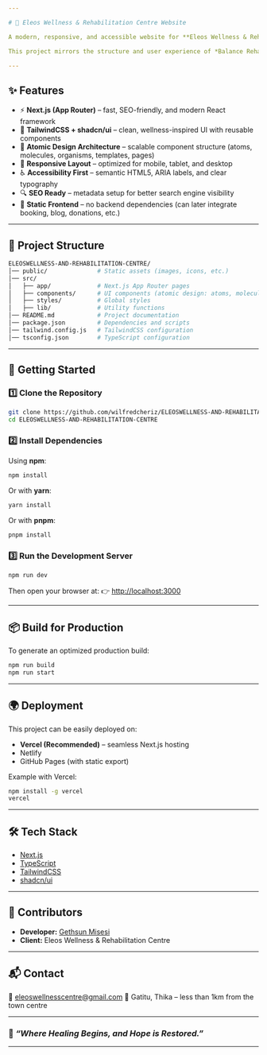 ```yaml
---

# 🌿 Eleos Wellness & Rehabilitation Centre Website

A modern, responsive, and accessible website for **Eleos Wellness & Rehabilitation Centre**, built with **Next.js**, **TypeScript**, **TailwindCSS**, and **shadcn/ui**.

This project mirrors the structure and user experience of *Balance Rehab Clinic*, but with Eleos-specific branding, mission, and content. It is designed as a **static frontend** with scalability in mind for future backend integration.

---
```


## ✨ Features

* ⚡ **Next.js (App Router)** – fast, SEO-friendly, and modern React framework
* 🎨 **TailwindCSS + shadcn/ui** – clean, wellness-inspired UI with reusable components
* 🧩 **Atomic Design Architecture** – scalable component structure (atoms, molecules, organisms, templates, pages)
* 📱 **Responsive Layout** – optimized for mobile, tablet, and desktop
* ♿ **Accessibility First** – semantic HTML5, ARIA labels, and clear typography
* 🔍 **SEO Ready** – metadata setup for better search engine visibility
* 📄 **Static Frontend** – no backend dependencies (can later integrate booking, blog, donations, etc.)

---

## 📂 Project Structure

```bash
ELEOSWELLNESS-AND-REHABILITATION-CENTRE/
│── public/              # Static assets (images, icons, etc.)
│── src/
│   ├── app/             # Next.js App Router pages
│   ├── components/      # UI components (atomic design: atoms, molecules, organisms)
│   ├── styles/          # Global styles
│   ├── lib/             # Utility functions
│── README.md            # Project documentation
│── package.json         # Dependencies and scripts
│── tailwind.config.js   # TailwindCSS configuration
│── tsconfig.json        # TypeScript configuration
```

---

## 🚀 Getting Started

### 1️⃣ Clone the Repository

```bash
git clone https://github.com/wilfredcheriz/ELEOSWELLNESS-AND-REHABILITATION-CENTRE.git
cd ELEOSWELLNESS-AND-REHABILITATION-CENTRE
```

### 2️⃣ Install Dependencies

Using **npm**:

```bash
npm install
```

Or with **yarn**:

```bash
yarn install
```

Or with **pnpm**:

```bash
pnpm install
```

### 3️⃣ Run the Development Server

```bash
npm run dev
```

Then open your browser at:
👉 [http://localhost:3000](http://localhost:3000)

---

## 📦 Build for Production

To generate an optimized production build:

```bash
npm run build
npm run start
```

---

## 🌍 Deployment

This project can be easily deployed on:

* **Vercel (Recommended)** – seamless Next.js hosting
* Netlify
* GitHub Pages (with static export)

Example with Vercel:

```bash
npm install -g vercel
vercel
```

---

## 🛠️ Tech Stack

* [Next.js](https://nextjs.org/)
* [TypeScript](https://www.typescriptlang.org/)
* [TailwindCSS](https://tailwindcss.com/)
* [shadcn/ui](https://ui.shadcn.com/)

---

## 👥 Contributors

* **Developer:** [Gethsun Misesi](https://github.com/gethsun1)
* **Client:** Eleos Wellness & Rehabilitation Centre

---

## 📬 Contact

📧 [eleoswellnesscentre@gmail.com](mailto:eleoswellnesscentre@gmail.com)
📍 Gatitu, Thika – less than 1km from the town centre

---

### 🌿 *“Where Healing Begins, and Hope is Restored.”*

---

